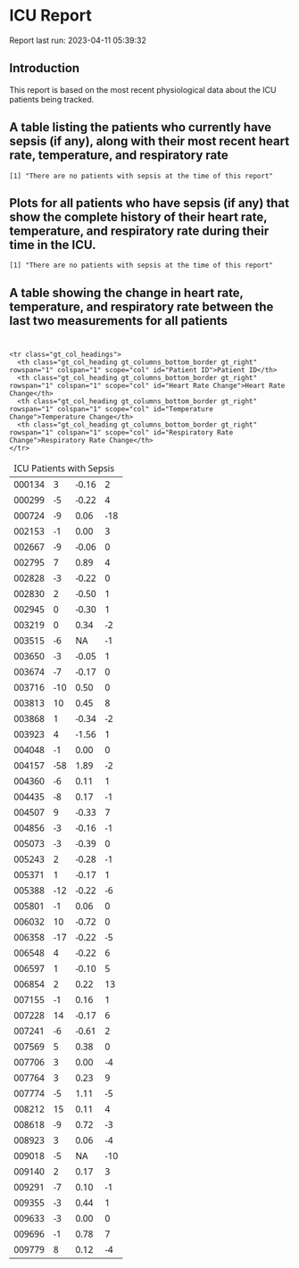 ICU Report
================

Report last run: 2023-04-11 05:39:32

## Introduction

This report is based on the most recent physiological data about the ICU
patients being tracked.

## A table listing the patients who currently have sepsis (if any), along with their most recent heart rate, temperature, and respiratory rate

    [1] "There are no patients with sepsis at the time of this report"

## Plots for all patients who have sepsis (if any) that show the complete history of their heart rate, temperature, and respiratory rate during their time in the ICU.

    [1] "There are no patients with sepsis at the time of this report"

## A table showing the change in heart rate, temperature, and respiratory rate between the last two measurements for all patients

<div id="mjmucmrhmz" style="padding-left:0px;padding-right:0px;padding-top:10px;padding-bottom:10px;overflow-x:auto;overflow-y:auto;width:auto;height:auto;">
<style>#mjmucmrhmz table {
  font-family: system-ui, 'Segoe UI', Roboto, Helvetica, Arial, sans-serif, 'Apple Color Emoji', 'Segoe UI Emoji', 'Segoe UI Symbol', 'Noto Color Emoji';
  -webkit-font-smoothing: antialiased;
  -moz-osx-font-smoothing: grayscale;
}

#mjmucmrhmz thead, #mjmucmrhmz tbody, #mjmucmrhmz tfoot, #mjmucmrhmz tr, #mjmucmrhmz td, #mjmucmrhmz th {
  border-style: none;
}

#mjmucmrhmz p {
  margin: 0;
  padding: 0;
}

#mjmucmrhmz .gt_table {
  display: table;
  border-collapse: collapse;
  line-height: normal;
  margin-left: auto;
  margin-right: auto;
  color: #333333;
  font-size: 16px;
  font-weight: normal;
  font-style: normal;
  background-color: #FFFFFF;
  width: auto;
  border-top-style: solid;
  border-top-width: 2px;
  border-top-color: #A8A8A8;
  border-right-style: none;
  border-right-width: 2px;
  border-right-color: #D3D3D3;
  border-bottom-style: solid;
  border-bottom-width: 2px;
  border-bottom-color: #A8A8A8;
  border-left-style: none;
  border-left-width: 2px;
  border-left-color: #D3D3D3;
}

#mjmucmrhmz .gt_caption {
  padding-top: 4px;
  padding-bottom: 4px;
}

#mjmucmrhmz .gt_title {
  color: #333333;
  font-size: 125%;
  font-weight: initial;
  padding-top: 4px;
  padding-bottom: 4px;
  padding-left: 5px;
  padding-right: 5px;
  border-bottom-color: #FFFFFF;
  border-bottom-width: 0;
}

#mjmucmrhmz .gt_subtitle {
  color: #333333;
  font-size: 85%;
  font-weight: initial;
  padding-top: 3px;
  padding-bottom: 5px;
  padding-left: 5px;
  padding-right: 5px;
  border-top-color: #FFFFFF;
  border-top-width: 0;
}

#mjmucmrhmz .gt_heading {
  background-color: #FFFFFF;
  text-align: center;
  border-bottom-color: #FFFFFF;
  border-left-style: none;
  border-left-width: 1px;
  border-left-color: #D3D3D3;
  border-right-style: none;
  border-right-width: 1px;
  border-right-color: #D3D3D3;
}

#mjmucmrhmz .gt_bottom_border {
  border-bottom-style: solid;
  border-bottom-width: 2px;
  border-bottom-color: #D3D3D3;
}

#mjmucmrhmz .gt_col_headings {
  border-top-style: solid;
  border-top-width: 2px;
  border-top-color: #D3D3D3;
  border-bottom-style: solid;
  border-bottom-width: 2px;
  border-bottom-color: #D3D3D3;
  border-left-style: none;
  border-left-width: 1px;
  border-left-color: #D3D3D3;
  border-right-style: none;
  border-right-width: 1px;
  border-right-color: #D3D3D3;
}

#mjmucmrhmz .gt_col_heading {
  color: #333333;
  background-color: #FFFFFF;
  font-size: 100%;
  font-weight: normal;
  text-transform: inherit;
  border-left-style: none;
  border-left-width: 1px;
  border-left-color: #D3D3D3;
  border-right-style: none;
  border-right-width: 1px;
  border-right-color: #D3D3D3;
  vertical-align: bottom;
  padding-top: 5px;
  padding-bottom: 6px;
  padding-left: 5px;
  padding-right: 5px;
  overflow-x: hidden;
}

#mjmucmrhmz .gt_column_spanner_outer {
  color: #333333;
  background-color: #FFFFFF;
  font-size: 100%;
  font-weight: normal;
  text-transform: inherit;
  padding-top: 0;
  padding-bottom: 0;
  padding-left: 4px;
  padding-right: 4px;
}

#mjmucmrhmz .gt_column_spanner_outer:first-child {
  padding-left: 0;
}

#mjmucmrhmz .gt_column_spanner_outer:last-child {
  padding-right: 0;
}

#mjmucmrhmz .gt_column_spanner {
  border-bottom-style: solid;
  border-bottom-width: 2px;
  border-bottom-color: #D3D3D3;
  vertical-align: bottom;
  padding-top: 5px;
  padding-bottom: 5px;
  overflow-x: hidden;
  display: inline-block;
  width: 100%;
}

#mjmucmrhmz .gt_spanner_row {
  border-bottom-style: hidden;
}

#mjmucmrhmz .gt_group_heading {
  padding-top: 8px;
  padding-bottom: 8px;
  padding-left: 5px;
  padding-right: 5px;
  color: #333333;
  background-color: #FFFFFF;
  font-size: 100%;
  font-weight: initial;
  text-transform: inherit;
  border-top-style: solid;
  border-top-width: 2px;
  border-top-color: #D3D3D3;
  border-bottom-style: solid;
  border-bottom-width: 2px;
  border-bottom-color: #D3D3D3;
  border-left-style: none;
  border-left-width: 1px;
  border-left-color: #D3D3D3;
  border-right-style: none;
  border-right-width: 1px;
  border-right-color: #D3D3D3;
  vertical-align: middle;
  text-align: left;
}

#mjmucmrhmz .gt_empty_group_heading {
  padding: 0.5px;
  color: #333333;
  background-color: #FFFFFF;
  font-size: 100%;
  font-weight: initial;
  border-top-style: solid;
  border-top-width: 2px;
  border-top-color: #D3D3D3;
  border-bottom-style: solid;
  border-bottom-width: 2px;
  border-bottom-color: #D3D3D3;
  vertical-align: middle;
}

#mjmucmrhmz .gt_from_md > :first-child {
  margin-top: 0;
}

#mjmucmrhmz .gt_from_md > :last-child {
  margin-bottom: 0;
}

#mjmucmrhmz .gt_row {
  padding-top: 8px;
  padding-bottom: 8px;
  padding-left: 5px;
  padding-right: 5px;
  margin: 10px;
  border-top-style: solid;
  border-top-width: 1px;
  border-top-color: #D3D3D3;
  border-left-style: none;
  border-left-width: 1px;
  border-left-color: #D3D3D3;
  border-right-style: none;
  border-right-width: 1px;
  border-right-color: #D3D3D3;
  vertical-align: middle;
  overflow-x: hidden;
}

#mjmucmrhmz .gt_stub {
  color: #333333;
  background-color: #FFFFFF;
  font-size: 100%;
  font-weight: initial;
  text-transform: inherit;
  border-right-style: solid;
  border-right-width: 2px;
  border-right-color: #D3D3D3;
  padding-left: 5px;
  padding-right: 5px;
}

#mjmucmrhmz .gt_stub_row_group {
  color: #333333;
  background-color: #FFFFFF;
  font-size: 100%;
  font-weight: initial;
  text-transform: inherit;
  border-right-style: solid;
  border-right-width: 2px;
  border-right-color: #D3D3D3;
  padding-left: 5px;
  padding-right: 5px;
  vertical-align: top;
}

#mjmucmrhmz .gt_row_group_first td {
  border-top-width: 2px;
}

#mjmucmrhmz .gt_row_group_first th {
  border-top-width: 2px;
}

#mjmucmrhmz .gt_summary_row {
  color: #333333;
  background-color: #FFFFFF;
  text-transform: inherit;
  padding-top: 8px;
  padding-bottom: 8px;
  padding-left: 5px;
  padding-right: 5px;
}

#mjmucmrhmz .gt_first_summary_row {
  border-top-style: solid;
  border-top-color: #D3D3D3;
}

#mjmucmrhmz .gt_first_summary_row.thick {
  border-top-width: 2px;
}

#mjmucmrhmz .gt_last_summary_row {
  padding-top: 8px;
  padding-bottom: 8px;
  padding-left: 5px;
  padding-right: 5px;
  border-bottom-style: solid;
  border-bottom-width: 2px;
  border-bottom-color: #D3D3D3;
}

#mjmucmrhmz .gt_grand_summary_row {
  color: #333333;
  background-color: #FFFFFF;
  text-transform: inherit;
  padding-top: 8px;
  padding-bottom: 8px;
  padding-left: 5px;
  padding-right: 5px;
}

#mjmucmrhmz .gt_first_grand_summary_row {
  padding-top: 8px;
  padding-bottom: 8px;
  padding-left: 5px;
  padding-right: 5px;
  border-top-style: double;
  border-top-width: 6px;
  border-top-color: #D3D3D3;
}

#mjmucmrhmz .gt_last_grand_summary_row_top {
  padding-top: 8px;
  padding-bottom: 8px;
  padding-left: 5px;
  padding-right: 5px;
  border-bottom-style: double;
  border-bottom-width: 6px;
  border-bottom-color: #D3D3D3;
}

#mjmucmrhmz .gt_striped {
  background-color: rgba(128, 128, 128, 0.05);
}

#mjmucmrhmz .gt_table_body {
  border-top-style: solid;
  border-top-width: 2px;
  border-top-color: #D3D3D3;
  border-bottom-style: solid;
  border-bottom-width: 2px;
  border-bottom-color: #D3D3D3;
}

#mjmucmrhmz .gt_footnotes {
  color: #333333;
  background-color: #FFFFFF;
  border-bottom-style: none;
  border-bottom-width: 2px;
  border-bottom-color: #D3D3D3;
  border-left-style: none;
  border-left-width: 2px;
  border-left-color: #D3D3D3;
  border-right-style: none;
  border-right-width: 2px;
  border-right-color: #D3D3D3;
}

#mjmucmrhmz .gt_footnote {
  margin: 0px;
  font-size: 90%;
  padding-top: 4px;
  padding-bottom: 4px;
  padding-left: 5px;
  padding-right: 5px;
}

#mjmucmrhmz .gt_sourcenotes {
  color: #333333;
  background-color: #FFFFFF;
  border-bottom-style: none;
  border-bottom-width: 2px;
  border-bottom-color: #D3D3D3;
  border-left-style: none;
  border-left-width: 2px;
  border-left-color: #D3D3D3;
  border-right-style: none;
  border-right-width: 2px;
  border-right-color: #D3D3D3;
}

#mjmucmrhmz .gt_sourcenote {
  font-size: 90%;
  padding-top: 4px;
  padding-bottom: 4px;
  padding-left: 5px;
  padding-right: 5px;
}

#mjmucmrhmz .gt_left {
  text-align: left;
}

#mjmucmrhmz .gt_center {
  text-align: center;
}

#mjmucmrhmz .gt_right {
  text-align: right;
  font-variant-numeric: tabular-nums;
}

#mjmucmrhmz .gt_font_normal {
  font-weight: normal;
}

#mjmucmrhmz .gt_font_bold {
  font-weight: bold;
}

#mjmucmrhmz .gt_font_italic {
  font-style: italic;
}

#mjmucmrhmz .gt_super {
  font-size: 65%;
}

#mjmucmrhmz .gt_footnote_marks {
  font-size: 75%;
  vertical-align: 0.4em;
  position: initial;
}

#mjmucmrhmz .gt_asterisk {
  font-size: 100%;
  vertical-align: 0;
}

#mjmucmrhmz .gt_indent_1 {
  text-indent: 5px;
}

#mjmucmrhmz .gt_indent_2 {
  text-indent: 10px;
}

#mjmucmrhmz .gt_indent_3 {
  text-indent: 15px;
}

#mjmucmrhmz .gt_indent_4 {
  text-indent: 20px;
}

#mjmucmrhmz .gt_indent_5 {
  text-indent: 25px;
}
</style>
<table class="gt_table" data-quarto-disable-processing="false" data-quarto-bootstrap="false">
  <thead>
    <tr class="gt_heading">
      <td colspan="4" class="gt_heading gt_title gt_font_normal gt_bottom_border" style>ICU Patients with Sepsis</td>
    </tr>
    
    <tr class="gt_col_headings">
      <th class="gt_col_heading gt_columns_bottom_border gt_right" rowspan="1" colspan="1" scope="col" id="Patient ID">Patient ID</th>
      <th class="gt_col_heading gt_columns_bottom_border gt_right" rowspan="1" colspan="1" scope="col" id="Heart Rate Change">Heart Rate Change</th>
      <th class="gt_col_heading gt_columns_bottom_border gt_right" rowspan="1" colspan="1" scope="col" id="Temperature Change">Temperature Change</th>
      <th class="gt_col_heading gt_columns_bottom_border gt_right" rowspan="1" colspan="1" scope="col" id="Respiratory Rate Change">Respiratory Rate Change</th>
    </tr>
  </thead>
  <tbody class="gt_table_body">
    <tr><td headers="PatientID" class="gt_row gt_right">000134</td>
<td headers="HR_change" class="gt_row gt_right">3</td>
<td headers="Temp_change" class="gt_row gt_right">-0.16</td>
<td headers="Resp_change" class="gt_row gt_right">2</td></tr>
    <tr><td headers="PatientID" class="gt_row gt_right">000299</td>
<td headers="HR_change" class="gt_row gt_right">-5</td>
<td headers="Temp_change" class="gt_row gt_right">-0.22</td>
<td headers="Resp_change" class="gt_row gt_right">4</td></tr>
    <tr><td headers="PatientID" class="gt_row gt_right">000724</td>
<td headers="HR_change" class="gt_row gt_right">-9</td>
<td headers="Temp_change" class="gt_row gt_right">0.06</td>
<td headers="Resp_change" class="gt_row gt_right">-18</td></tr>
    <tr><td headers="PatientID" class="gt_row gt_right">002153</td>
<td headers="HR_change" class="gt_row gt_right">-1</td>
<td headers="Temp_change" class="gt_row gt_right">0.00</td>
<td headers="Resp_change" class="gt_row gt_right">3</td></tr>
    <tr><td headers="PatientID" class="gt_row gt_right">002667</td>
<td headers="HR_change" class="gt_row gt_right">-9</td>
<td headers="Temp_change" class="gt_row gt_right">-0.06</td>
<td headers="Resp_change" class="gt_row gt_right">0</td></tr>
    <tr><td headers="PatientID" class="gt_row gt_right">002795</td>
<td headers="HR_change" class="gt_row gt_right">7</td>
<td headers="Temp_change" class="gt_row gt_right">0.89</td>
<td headers="Resp_change" class="gt_row gt_right">4</td></tr>
    <tr><td headers="PatientID" class="gt_row gt_right">002828</td>
<td headers="HR_change" class="gt_row gt_right">-3</td>
<td headers="Temp_change" class="gt_row gt_right">-0.22</td>
<td headers="Resp_change" class="gt_row gt_right">0</td></tr>
    <tr><td headers="PatientID" class="gt_row gt_right">002830</td>
<td headers="HR_change" class="gt_row gt_right">2</td>
<td headers="Temp_change" class="gt_row gt_right">-0.50</td>
<td headers="Resp_change" class="gt_row gt_right">1</td></tr>
    <tr><td headers="PatientID" class="gt_row gt_right">002945</td>
<td headers="HR_change" class="gt_row gt_right">0</td>
<td headers="Temp_change" class="gt_row gt_right">-0.30</td>
<td headers="Resp_change" class="gt_row gt_right">1</td></tr>
    <tr><td headers="PatientID" class="gt_row gt_right">003219</td>
<td headers="HR_change" class="gt_row gt_right">0</td>
<td headers="Temp_change" class="gt_row gt_right">0.34</td>
<td headers="Resp_change" class="gt_row gt_right">-2</td></tr>
    <tr><td headers="PatientID" class="gt_row gt_right">003515</td>
<td headers="HR_change" class="gt_row gt_right">-6</td>
<td headers="Temp_change" class="gt_row gt_right">NA</td>
<td headers="Resp_change" class="gt_row gt_right">-1</td></tr>
    <tr><td headers="PatientID" class="gt_row gt_right">003650</td>
<td headers="HR_change" class="gt_row gt_right">-3</td>
<td headers="Temp_change" class="gt_row gt_right">-0.05</td>
<td headers="Resp_change" class="gt_row gt_right">1</td></tr>
    <tr><td headers="PatientID" class="gt_row gt_right">003674</td>
<td headers="HR_change" class="gt_row gt_right">-7</td>
<td headers="Temp_change" class="gt_row gt_right">-0.17</td>
<td headers="Resp_change" class="gt_row gt_right">0</td></tr>
    <tr><td headers="PatientID" class="gt_row gt_right">003716</td>
<td headers="HR_change" class="gt_row gt_right">-10</td>
<td headers="Temp_change" class="gt_row gt_right">0.50</td>
<td headers="Resp_change" class="gt_row gt_right">0</td></tr>
    <tr><td headers="PatientID" class="gt_row gt_right">003813</td>
<td headers="HR_change" class="gt_row gt_right">10</td>
<td headers="Temp_change" class="gt_row gt_right">0.45</td>
<td headers="Resp_change" class="gt_row gt_right">8</td></tr>
    <tr><td headers="PatientID" class="gt_row gt_right">003868</td>
<td headers="HR_change" class="gt_row gt_right">1</td>
<td headers="Temp_change" class="gt_row gt_right">-0.34</td>
<td headers="Resp_change" class="gt_row gt_right">-2</td></tr>
    <tr><td headers="PatientID" class="gt_row gt_right">003923</td>
<td headers="HR_change" class="gt_row gt_right">4</td>
<td headers="Temp_change" class="gt_row gt_right">-1.56</td>
<td headers="Resp_change" class="gt_row gt_right">1</td></tr>
    <tr><td headers="PatientID" class="gt_row gt_right">004048</td>
<td headers="HR_change" class="gt_row gt_right">-1</td>
<td headers="Temp_change" class="gt_row gt_right">0.00</td>
<td headers="Resp_change" class="gt_row gt_right">0</td></tr>
    <tr><td headers="PatientID" class="gt_row gt_right">004157</td>
<td headers="HR_change" class="gt_row gt_right">-58</td>
<td headers="Temp_change" class="gt_row gt_right">1.89</td>
<td headers="Resp_change" class="gt_row gt_right">-2</td></tr>
    <tr><td headers="PatientID" class="gt_row gt_right">004360</td>
<td headers="HR_change" class="gt_row gt_right">-6</td>
<td headers="Temp_change" class="gt_row gt_right">0.11</td>
<td headers="Resp_change" class="gt_row gt_right">1</td></tr>
    <tr><td headers="PatientID" class="gt_row gt_right">004435</td>
<td headers="HR_change" class="gt_row gt_right">-8</td>
<td headers="Temp_change" class="gt_row gt_right">0.17</td>
<td headers="Resp_change" class="gt_row gt_right">-1</td></tr>
    <tr><td headers="PatientID" class="gt_row gt_right">004507</td>
<td headers="HR_change" class="gt_row gt_right">9</td>
<td headers="Temp_change" class="gt_row gt_right">-0.33</td>
<td headers="Resp_change" class="gt_row gt_right">7</td></tr>
    <tr><td headers="PatientID" class="gt_row gt_right">004856</td>
<td headers="HR_change" class="gt_row gt_right">-3</td>
<td headers="Temp_change" class="gt_row gt_right">-0.16</td>
<td headers="Resp_change" class="gt_row gt_right">-1</td></tr>
    <tr><td headers="PatientID" class="gt_row gt_right">005073</td>
<td headers="HR_change" class="gt_row gt_right">-3</td>
<td headers="Temp_change" class="gt_row gt_right">-0.39</td>
<td headers="Resp_change" class="gt_row gt_right">0</td></tr>
    <tr><td headers="PatientID" class="gt_row gt_right">005243</td>
<td headers="HR_change" class="gt_row gt_right">2</td>
<td headers="Temp_change" class="gt_row gt_right">-0.28</td>
<td headers="Resp_change" class="gt_row gt_right">-1</td></tr>
    <tr><td headers="PatientID" class="gt_row gt_right">005371</td>
<td headers="HR_change" class="gt_row gt_right">1</td>
<td headers="Temp_change" class="gt_row gt_right">-0.17</td>
<td headers="Resp_change" class="gt_row gt_right">1</td></tr>
    <tr><td headers="PatientID" class="gt_row gt_right">005388</td>
<td headers="HR_change" class="gt_row gt_right">-12</td>
<td headers="Temp_change" class="gt_row gt_right">-0.22</td>
<td headers="Resp_change" class="gt_row gt_right">-6</td></tr>
    <tr><td headers="PatientID" class="gt_row gt_right">005801</td>
<td headers="HR_change" class="gt_row gt_right">-1</td>
<td headers="Temp_change" class="gt_row gt_right">0.06</td>
<td headers="Resp_change" class="gt_row gt_right">0</td></tr>
    <tr><td headers="PatientID" class="gt_row gt_right">006032</td>
<td headers="HR_change" class="gt_row gt_right">10</td>
<td headers="Temp_change" class="gt_row gt_right">-0.72</td>
<td headers="Resp_change" class="gt_row gt_right">0</td></tr>
    <tr><td headers="PatientID" class="gt_row gt_right">006358</td>
<td headers="HR_change" class="gt_row gt_right">-17</td>
<td headers="Temp_change" class="gt_row gt_right">-0.22</td>
<td headers="Resp_change" class="gt_row gt_right">-5</td></tr>
    <tr><td headers="PatientID" class="gt_row gt_right">006548</td>
<td headers="HR_change" class="gt_row gt_right">4</td>
<td headers="Temp_change" class="gt_row gt_right">-0.22</td>
<td headers="Resp_change" class="gt_row gt_right">6</td></tr>
    <tr><td headers="PatientID" class="gt_row gt_right">006597</td>
<td headers="HR_change" class="gt_row gt_right">1</td>
<td headers="Temp_change" class="gt_row gt_right">-0.10</td>
<td headers="Resp_change" class="gt_row gt_right">5</td></tr>
    <tr><td headers="PatientID" class="gt_row gt_right">006854</td>
<td headers="HR_change" class="gt_row gt_right">2</td>
<td headers="Temp_change" class="gt_row gt_right">0.22</td>
<td headers="Resp_change" class="gt_row gt_right">13</td></tr>
    <tr><td headers="PatientID" class="gt_row gt_right">007155</td>
<td headers="HR_change" class="gt_row gt_right">-1</td>
<td headers="Temp_change" class="gt_row gt_right">0.16</td>
<td headers="Resp_change" class="gt_row gt_right">1</td></tr>
    <tr><td headers="PatientID" class="gt_row gt_right">007228</td>
<td headers="HR_change" class="gt_row gt_right">14</td>
<td headers="Temp_change" class="gt_row gt_right">-0.17</td>
<td headers="Resp_change" class="gt_row gt_right">6</td></tr>
    <tr><td headers="PatientID" class="gt_row gt_right">007241</td>
<td headers="HR_change" class="gt_row gt_right">-6</td>
<td headers="Temp_change" class="gt_row gt_right">-0.61</td>
<td headers="Resp_change" class="gt_row gt_right">2</td></tr>
    <tr><td headers="PatientID" class="gt_row gt_right">007569</td>
<td headers="HR_change" class="gt_row gt_right">5</td>
<td headers="Temp_change" class="gt_row gt_right">0.38</td>
<td headers="Resp_change" class="gt_row gt_right">0</td></tr>
    <tr><td headers="PatientID" class="gt_row gt_right">007706</td>
<td headers="HR_change" class="gt_row gt_right">3</td>
<td headers="Temp_change" class="gt_row gt_right">0.00</td>
<td headers="Resp_change" class="gt_row gt_right">-4</td></tr>
    <tr><td headers="PatientID" class="gt_row gt_right">007764</td>
<td headers="HR_change" class="gt_row gt_right">3</td>
<td headers="Temp_change" class="gt_row gt_right">0.23</td>
<td headers="Resp_change" class="gt_row gt_right">9</td></tr>
    <tr><td headers="PatientID" class="gt_row gt_right">007774</td>
<td headers="HR_change" class="gt_row gt_right">-5</td>
<td headers="Temp_change" class="gt_row gt_right">1.11</td>
<td headers="Resp_change" class="gt_row gt_right">-5</td></tr>
    <tr><td headers="PatientID" class="gt_row gt_right">008212</td>
<td headers="HR_change" class="gt_row gt_right">15</td>
<td headers="Temp_change" class="gt_row gt_right">0.11</td>
<td headers="Resp_change" class="gt_row gt_right">4</td></tr>
    <tr><td headers="PatientID" class="gt_row gt_right">008618</td>
<td headers="HR_change" class="gt_row gt_right">-9</td>
<td headers="Temp_change" class="gt_row gt_right">0.72</td>
<td headers="Resp_change" class="gt_row gt_right">-3</td></tr>
    <tr><td headers="PatientID" class="gt_row gt_right">008923</td>
<td headers="HR_change" class="gt_row gt_right">3</td>
<td headers="Temp_change" class="gt_row gt_right">0.06</td>
<td headers="Resp_change" class="gt_row gt_right">-4</td></tr>
    <tr><td headers="PatientID" class="gt_row gt_right">009018</td>
<td headers="HR_change" class="gt_row gt_right">-5</td>
<td headers="Temp_change" class="gt_row gt_right">NA</td>
<td headers="Resp_change" class="gt_row gt_right">-10</td></tr>
    <tr><td headers="PatientID" class="gt_row gt_right">009140</td>
<td headers="HR_change" class="gt_row gt_right">2</td>
<td headers="Temp_change" class="gt_row gt_right">0.17</td>
<td headers="Resp_change" class="gt_row gt_right">3</td></tr>
    <tr><td headers="PatientID" class="gt_row gt_right">009291</td>
<td headers="HR_change" class="gt_row gt_right">-7</td>
<td headers="Temp_change" class="gt_row gt_right">0.10</td>
<td headers="Resp_change" class="gt_row gt_right">-1</td></tr>
    <tr><td headers="PatientID" class="gt_row gt_right">009355</td>
<td headers="HR_change" class="gt_row gt_right">-3</td>
<td headers="Temp_change" class="gt_row gt_right">0.44</td>
<td headers="Resp_change" class="gt_row gt_right">1</td></tr>
    <tr><td headers="PatientID" class="gt_row gt_right">009633</td>
<td headers="HR_change" class="gt_row gt_right">-3</td>
<td headers="Temp_change" class="gt_row gt_right">0.00</td>
<td headers="Resp_change" class="gt_row gt_right">0</td></tr>
    <tr><td headers="PatientID" class="gt_row gt_right">009696</td>
<td headers="HR_change" class="gt_row gt_right">-1</td>
<td headers="Temp_change" class="gt_row gt_right">0.78</td>
<td headers="Resp_change" class="gt_row gt_right">7</td></tr>
    <tr><td headers="PatientID" class="gt_row gt_right">009779</td>
<td headers="HR_change" class="gt_row gt_right">8</td>
<td headers="Temp_change" class="gt_row gt_right">0.12</td>
<td headers="Resp_change" class="gt_row gt_right">-4</td></tr>
  </tbody>
  
  
</table>
</div>
